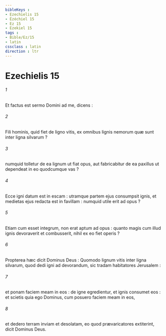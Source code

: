 ```yaml
---
bibleKeys : 
- Ezechielis 15
- Ézéchiel 15
- Ez 15
- Ezekiel 15
tags : 
- Bible/Ez/15
- latin
cssclass : latin
direction : ltr
---
```


# Ezechielis 15

###### 1
Et factus est sermo Domini ad me, dicens :
###### 2
Fili hominis, quid fiet de ligno vitis, ex omnibus lignis nemorum quæ sunt inter ligna silvarum ?
###### 3
numquid tolletur de ea lignum ut fiat opus, aut fabricabitur de ea paxillus ut dependeat in eo quodcumque vas ?
###### 4
Ecce igni datum est in escam : utramque partem ejus consumpsit ignis, et medietas ejus redacta est in favillam : numquid utile erit ad opus ?
###### 5
Etiam cum esset integrum, non erat aptum ad opus : quanto magis cum illud ignis devoraverit et combusserit, nihil ex eo fiet operis ?
###### 6
Propterea hæc dicit Dominus Deus : Quomodo lignum vitis inter ligna silvarum, quod dedi igni ad devorandum, sic tradam habitatores Jerusalem :
###### 7
et ponam faciem meam in eos : de igne egredientur, et ignis consumet eos : et scietis quia ego Dominus, cum posuero faciem meam in eos,
###### 8
et dedero terram inviam et desolatam, eo quod prævaricatores extiterint, dicit Dominus Deus.

